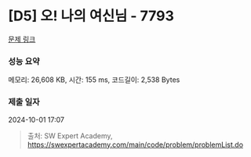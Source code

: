 # [D5] 오! 나의 여신님 - 7793 

[문제 링크](https://swexpertacademy.com/main/code/problem/problemDetail.do?contestProbId=AWsBQpPqMNMDFARG) 

### 성능 요약

메모리: 26,608 KB, 시간: 155 ms, 코드길이: 2,538 Bytes

### 제출 일자

2024-10-01 17:07



> 출처: SW Expert Academy, https://swexpertacademy.com/main/code/problem/problemList.do
